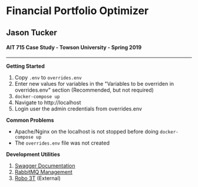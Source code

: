 # Financial Portfolio Optimizer
## Jason Tucker

#### AIT 715 Case Study - Towson University - Spring 2019

---

**Getting Started**

1. Copy `.env` to `overrides.env`
2. Enter new values for variables in the "Variables to be overriden in overrides.env" section (Recommended, but not required)
3. `docker-compose up`
4. Navigate to http://localhost
5. Login user the admin credentials from overrides.env

**Common Problems**

* Apache/Nginx on the localhost is not stopped before doing `docker-compose up`
* The `overrides.env` file was not created

**Development Utilities**

1. [Swagger Documentation](http://localhost:5000/swagger)
2. [RabbitMQ Management](http://localhost:15672)
3. [Robo 3T](https://robomongo.org/download) (External)

